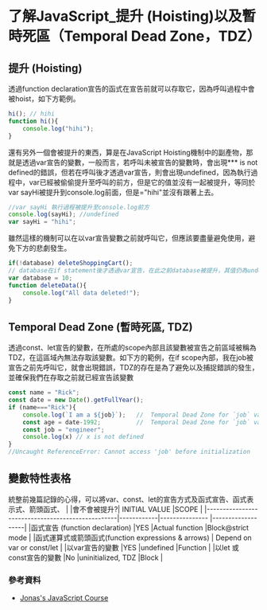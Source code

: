 # 了解JavaScript_提升 (Hoisting)以及暫時死區（Temporal Dead Zone，TDZ）
## 提升 (Hoisting)
 透過function declaration宣告的函式在宣告前就可以存取它，因為呼叫過程中會被hoist，如下方範例。

```js
hi(); // hihi
function hi(){
    console.log("hihi");
}
```
 還有另外一個會被提升的東西，算是在JavaScript Hoisting機制中的副產物，那就是透過var宣告的變數，一般而言，若呼叫未被宣告的變數時，會出現*** is not defined的錯誤，但若在呼叫後才透過var宣告，則會出現undefined，因為執行過程中，var已經被偷偷提升至呼叫的前方，但是它的值並沒有一起被提升，等同於var sayHi被提升到console.log前面，但是="hihi"並沒有跟著上去。
```js
//var sayHi 執行過程被提升至console.log前方 
console.log(sayHi); //undefined  
var sayHi = "hihi";
```
 雖然這樣的機制可以在以var宣告變數之前就呼叫它，但應該要盡量避免使用，避免下方的悲劇發生。
```js
if(!database) deleteShoppingCart();
// database在if statement後才透過var宣告，在此之前database被提升，其值仍為undefined。
var database = 10;
function deleteData(){
    console.log("All data deleted!");
}
```

## Temporal Dead Zone (暫時死區, TDZ)
 透過const、let宣告的變數，在所處的scope內部且該變數被宣告之前區域被稱為TDZ，在這區域內無法存取該變數。如下方的範例，在if scope內部，我在job被宣告之前先呼叫它，就會出現錯誤，TDZ的存在是為了避免以及捕捉錯誤的發生，並確保我們在存取之前就已經宣告該變數
```js
const name = "Rick";
const date = new Date().getFullYear();
if (name==="Rick"){
    console.log(`I am a ${job}`);   //  Temporal Dead Zone for `job` variable
    const age = date-1992;          //  Temporal Dead Zone for `job` variable
    const job = "engineer";         
    console.log(x) // x is not defined
}
//Uncaught ReferenceError: Cannot access 'job' before initialization
```

## 變數特性表格

 統整前幾篇記錄的心得，可以將var、const、let的宣告方式及函式宣告、函式表示式、箭頭函式、
|                                                  |會不會被提升?|     INITIAL VALUE  |SCOPE              |
|--------------------------------------------------|------------|---------------     |-------------------|
|函式宣告 (function declaration)                    |YES         |Actual function     |Block@strict mode  |
|函式運算式或箭頭函式(function expressions & arrows) |            Depend on var or const/let               |
|以var宣告的變數                                    |YES         |undefined           |Function           |
|以let 或 const宣告的變數                           |No          |uninitialized, TDZ  |Block              |


### 參考資料
* [Jonas's JavaScript Course](https://www.udemy.com/course/the-complete-javascript-course/)



